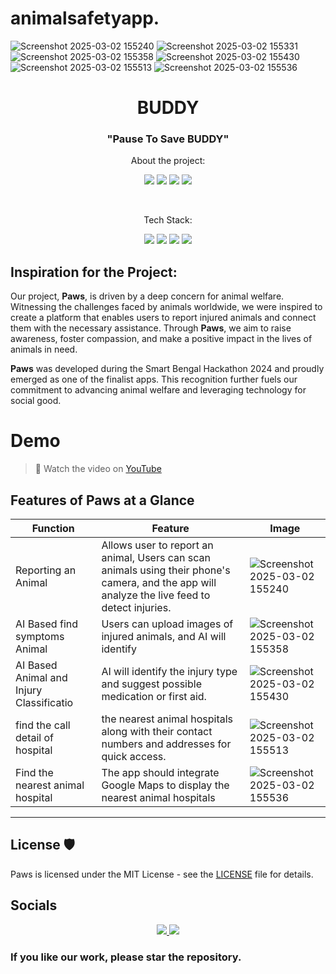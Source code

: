 # animalsafetyapp.
![Screenshot 2025-03-02 155240](https://github.com/user-attachments/assets/ea98cfa5-18a1-4dde-9a8f-4594350b7c37)
![Screenshot 2025-03-02 155331](https://github.com/user-attachments/assets/3392b487-a693-4692-a09a-37535c9c33b9)
![Screenshot 2025-03-02 155358](https://github.com/user-attachments/assets/bfcd5944-4d64-407f-ae90-935a25e432d4)
![Screenshot 2025-03-02 155430](https://github.com/user-attachments/assets/22600472-b691-453b-b255-3327dd096219)
![Screenshot 2025-03-02 155513](https://github.com/user-attachments/assets/ae717d05-ba29-457c-8687-05201ec7dac6)
![Screenshot 2025-03-02 155536](https://github.com/user-attachments/assets/53b4d7bf-ef4c-4e84-85a1-d5635455d141)

 
<h1 align="center">BUDDY</h1>
<h3 align="center">"Pause To Save BUDDY"</h3>

<p align="center">About the project:</p>
<p align="center">
    <img src="https://img.shields.io/github/issues/Innovateninjas/Paws-frontend"> 
    <img src="https://img.shields.io/github/issues-pr/Innovateninjas/Paws-frontend">
    <img src="https://img.shields.io/github/forks/Innovateninjas/Paws-frontend">
    <img src="https://img.shields.io/github/stars/Innovateninjas/Paws-frontend">
    <!-- <img src="https://img.shields.io/github/license/akshitagupta15june/PetMe"> -->
</p>
<br>
<p align="center">Tech Stack:</p>
<p align="center">
    <img src="https://img.shields.io/badge/-ReactJs-61DAFB?logo=react&logoColor=white&style=for-the-badge"> 
    <img src="https://img.shields.io/badge/tailwindcss-0F172A?&logo=tailwindcss">
    <img src="https://img.shields.io/badge/javascript-%23323330.svg?style=for-the-badge&logo=javascript&logoColor=%23F7DF1E">
    <img src="https://img.shields.io/badge/firebase-ffca28?style=for-the-badge&logo=firebase&logoColor=black">
</p>






## Inspiration for the Project:

Our project, **Paws**, is driven by a deep concern for animal welfare. Witnessing the challenges faced by animals worldwide, we were inspired to create a platform that enables users to report injured animals and connect them with the necessary assistance. Through **Paws**, we aim to raise awareness, foster compassion, and make a positive impact in the lives of animals in need.

**Paws** was developed during the Smart Bengal Hackathon 2024 and proudly emerged as one of the finalist apps. This recognition further fuels our commitment to advancing animal welfare and leveraging technology for social good.


# Demo
> 📸 Watch the video on [YouTube](https://youtu.be/vrhiuxCzyQY)

## Features of Paws at a Glance



| Function | Feature | Image |
| --- | ----------- | -------|
| Reporting an Animal | Allows user to report an animal, Users can scan animals using their phone's camera, and the app will analyze the live feed to detect injuries. |![Screenshot 2025-03-02 155240](https://github.com/user-attachments/assets/22fd1818-ba46-4ce9-9f06-cc4aa119a5d4)|
| AI Based find symptoms Animal | Users can upload images of injured animals, and AI will identify  |![Screenshot 2025-03-02 155358](https://github.com/user-attachments/assets/b2f43cc0-44ee-46ce-8106-0df96f933f22)|
| AI Based Animal and Injury Classificatio   | AI will identify the injury type and suggest possible medication or first aid.|![Screenshot 2025-03-02 155430](https://github.com/user-attachments/assets/c9af6c84-2fc6-4b32-ad3e-6c085b77e25d)|
| find the call detail of hospital | the nearest animal hospitals along with their contact numbers and addresses for quick access.|![Screenshot 2025-03-02 155513](https://github.com/user-attachments/assets/be7791aa-66f6-4a36-9c61-cca0edb2facc)|
| Find the nearest animal hospital | The app should integrate Google Maps to display the nearest animal hospitals |![Screenshot 2025-03-02 155536](https://github.com/user-attachments/assets/11387e70-9334-42a0-b764-a347b4a073f2)|



----
## License 🛡️ 

Paws is licensed under the MIT License - see the [LICENSE](LICENSE) file for details.


## Socials 
<p align="center">
  <a href="https://www.instagram.com/innovateninjas/">
    <img src="https://img.shields.io/badge/Instagram-E4405F?style=for-the-badge&logo=instagram&logoColor=white">
  </a>
  <a href="https://github.com/innovateninjas">
    <img src="https://img.shields.io/badge/GitHub-100000?style=for-the-badge&logo=github&logoColor=white">
  </a>
</p>

### If you like our work, please star the repository.




